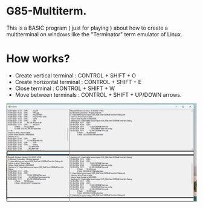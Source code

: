 # G85-Multiterm.

This is a BASIC program ( just for playing ) about how to create a multiterminal on windows like the "Terminator" term emulator of Linux.

# How works?

- Create vertical terminal   : CONTROL + SHIFT + O
- Create horizontal terminal : CONTROL + SHIFT + E
- Close terminal             : CONTROL + SHIFT + W
- Move between terminals     : CONTROL + SHIFT + UP/DOWN arrows.

![fibob](https://github.com/tsw1985/G85_MultiTerm/blob/main/multi.png)
